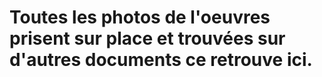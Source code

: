 # Toutes les photos de l'oeuvres prisent sur place et trouvées sur d'autres documents ce retrouve ici.
